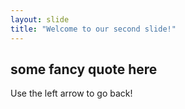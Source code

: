 ```yaml
---
layout: slide
title: "Welcome to our second slide!"
---
```

some fancy quote here
---
Use the left arrow to go back!
